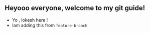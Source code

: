 ## Heyooo everyone, welcome  to my git guide!
- Yo , lokesh here !
- Iam adding this from `feature-branch`